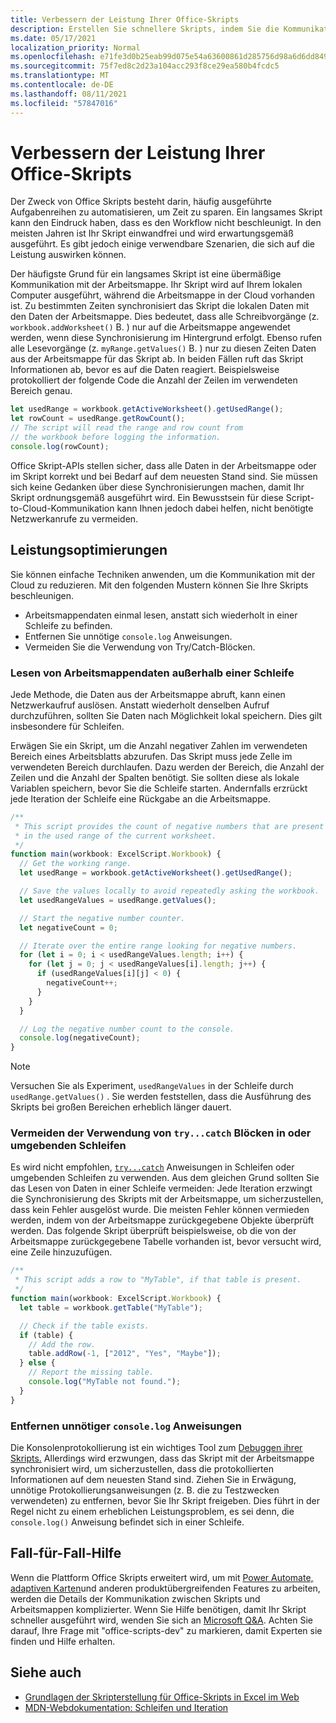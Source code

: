 ```yaml
---
title: Verbessern der Leistung Ihrer Office-Skripts
description: Erstellen Sie schnellere Skripts, indem Sie die Kommunikation zwischen der Excel Arbeitsmappe und Ihrem Skript verstehen.
ms.date: 05/17/2021
localization_priority: Normal
ms.openlocfilehash: e71fe3d0b25eab99d075e54a63600861d285756d98a6d6dd8490c3f4e73fab33
ms.sourcegitcommit: 75f7ed8c2d23a104acc293f8ce29ea580b4fcdc5
ms.translationtype: MT
ms.contentlocale: de-DE
ms.lasthandoff: 08/11/2021
ms.locfileid: "57847016"
---
```

# <a name="improve-the-performance-of-your-office-scripts"></a>Verbessern der Leistung Ihrer Office-Skripts

Der Zweck von Office Skripts besteht darin, häufig ausgeführte Aufgabenreihen zu automatisieren, um Zeit zu sparen. Ein langsames Skript kann den Eindruck haben, dass es den Workflow nicht beschleunigt. In den meisten Jahren ist Ihr Skript einwandfrei und wird erwartungsgemäß ausgeführt. Es gibt jedoch einige verwendbare Szenarien, die sich auf die Leistung auswirken können.

Der häufigste Grund für ein langsames Skript ist eine übermäßige Kommunikation mit der Arbeitsmappe. Ihr Skript wird auf Ihrem lokalen Computer ausgeführt, während die Arbeitsmappe in der Cloud vorhanden ist. Zu bestimmten Zeiten synchronisiert das Skript die lokalen Daten mit den Daten der Arbeitsmappe. Dies bedeutet, dass alle Schreibvorgänge (z. `workbook.addWorksheet()` B. ) nur auf die Arbeitsmappe angewendet werden, wenn diese Synchronisierung im Hintergrund erfolgt. Ebenso rufen alle Lesevorgänge (z. `myRange.getValues()` B. ) nur zu diesen Zeiten Daten aus der Arbeitsmappe für das Skript ab. In beiden Fällen ruft das Skript Informationen ab, bevor es auf die Daten reagiert. Beispielsweise protokolliert der folgende Code die Anzahl der Zeilen im verwendeten Bereich genau.

```TypeScript
let usedRange = workbook.getActiveWorksheet().getUsedRange();
let rowCount = usedRange.getRowCount();
// The script will read the range and row count from
// the workbook before logging the information.
console.log(rowCount);
```

Office Skript-APIs stellen sicher, dass alle Daten in der Arbeitsmappe oder im Skript korrekt und bei Bedarf auf dem neuesten Stand sind. Sie müssen sich keine Gedanken über diese Synchronisierungen machen, damit Ihr Skript ordnungsgemäß ausgeführt wird. Ein Bewusstsein für diese Script-to-Cloud-Kommunikation kann Ihnen jedoch dabei helfen, nicht benötigte Netzwerkanrufe zu vermeiden.

## <a name="performance-optimizations"></a>Leistungsoptimierungen

Sie können einfache Techniken anwenden, um die Kommunikation mit der Cloud zu reduzieren. Mit den folgenden Mustern können Sie Ihre Skripts beschleunigen.

- Arbeitsmappendaten einmal lesen, anstatt sich wiederholt in einer Schleife zu befinden.
- Entfernen Sie unnötige `console.log` Anweisungen.
- Vermeiden Sie die Verwendung von Try/Catch-Blöcken.

### <a name="read-workbook-data-outside-of-a-loop"></a>Lesen von Arbeitsmappendaten außerhalb einer Schleife

Jede Methode, die Daten aus der Arbeitsmappe abruft, kann einen Netzwerkaufruf auslösen. Anstatt wiederholt denselben Aufruf durchzuführen, sollten Sie Daten nach Möglichkeit lokal speichern. Dies gilt insbesondere für Schleifen.

Erwägen Sie ein Skript, um die Anzahl negativer Zahlen im verwendeten Bereich eines Arbeitsblatts abzurufen. Das Skript muss jede Zelle im verwendeten Bereich durchlaufen. Dazu werden der Bereich, die Anzahl der Zeilen und die Anzahl der Spalten benötigt. Sie sollten diese als lokale Variablen speichern, bevor Sie die Schleife starten. Andernfalls erzrückt jede Iteration der Schleife eine Rückgabe an die Arbeitsmappe.

```TypeScript
/**
 * This script provides the count of negative numbers that are present
 * in the used range of the current worksheet.
 */
function main(workbook: ExcelScript.Workbook) {
  // Get the working range.
  let usedRange = workbook.getActiveWorksheet().getUsedRange();

  // Save the values locally to avoid repeatedly asking the workbook.
  let usedRangeValues = usedRange.getValues();

  // Start the negative number counter.
  let negativeCount = 0;

  // Iterate over the entire range looking for negative numbers.
  for (let i = 0; i < usedRangeValues.length; i++) {
    for (let j = 0; j < usedRangeValues[i].length; j++) {
      if (usedRangeValues[i][j] < 0) {
        negativeCount++;
      }
    }
  }

  // Log the negative number count to the console.
  console.log(negativeCount);
}
```

> [!NOTE]
> Versuchen Sie als Experiment, `usedRangeValues` in der Schleife durch `usedRange.getValues()` . Sie werden feststellen, dass die Ausführung des Skripts bei großen Bereichen erheblich länger dauert.

### <a name="avoid-using-trycatch-blocks-in-or-surrounding-loops"></a>Vermeiden der Verwendung von `try...catch` Blöcken in oder umgebenden Schleifen

Es wird nicht empfohlen, [`try...catch`](https://developer.mozilla.org/docs/Web/JavaScript/Reference/Statements/try...catch) Anweisungen in Schleifen oder umgebenden Schleifen zu verwenden. Aus dem gleichen Grund sollten Sie das Lesen von Daten in einer Schleife vermeiden: Jede Iteration erzwingt die Synchronisierung des Skripts mit der Arbeitsmappe, um sicherzustellen, dass kein Fehler ausgelöst wurde. Die meisten Fehler können vermieden werden, indem von der Arbeitsmappe zurückgegebene Objekte überprüft werden. Das folgende Skript überprüft beispielsweise, ob die von der Arbeitsmappe zurückgegebene Tabelle vorhanden ist, bevor versucht wird, eine Zeile hinzuzufügen.

```TypeScript
/**
 * This script adds a row to "MyTable", if that table is present.
 */
function main(workbook: ExcelScript.Workbook) {
  let table = workbook.getTable("MyTable");

  // Check if the table exists.
  if (table) {
    // Add the row.
    table.addRow(-1, ["2012", "Yes", "Maybe"]);
  } else {
    // Report the missing table.
    console.log("MyTable not found.");
  }
}
```

### <a name="remove-unnecessary-consolelog-statements"></a>Entfernen unnötiger `console.log` Anweisungen

Die Konsolenprotokollierung ist ein wichtiges Tool zum [Debuggen ihrer Skripts.](../testing/troubleshooting.md) Allerdings wird erzwungen, dass das Skript mit der Arbeitsmappe synchronisiert wird, um sicherzustellen, dass die protokollierten Informationen auf dem neuesten Stand sind. Ziehen Sie in Erwägung, unnötige Protokollierungsanweisungen (z. B. die zu Testzwecken verwendeten) zu entfernen, bevor Sie Ihr Skript freigeben. Dies führt in der Regel nicht zu einem erheblichen Leistungsproblem, es sei denn, die `console.log()` Anweisung befindet sich in einer Schleife.

## <a name="case-by-case-help"></a>Fall-für-Fall-Hilfe

Wenn die Plattform Office Skripts erweitert wird, um mit [Power Automate,](https://flow.microsoft.com/) [adaptiven Karten](/adaptive-cards)und anderen produktübergreifenden Features zu arbeiten, werden die Details der Kommunikation zwischen Skripts und Arbeitsmappen komplizierter. Wenn Sie Hilfe benötigen, damit Ihr Skript schneller ausgeführt wird, wenden Sie sich an [Microsoft Q&A](/answers/topics/office-scripts-excel-dev.html). Achten Sie darauf, Ihre Frage mit "office-scripts-dev" zu markieren, damit Experten sie finden und Hilfe erhalten.

## <a name="see-also"></a>Siehe auch

- [Grundlagen der Skripterstellung für Office-Skripts in Excel im Web](scripting-fundamentals.md)
- [MDN-Webdokumentation: Schleifen und Iteration](https://developer.mozilla.org/docs/Web/JavaScript/Guide/Loops_and_iteration)
